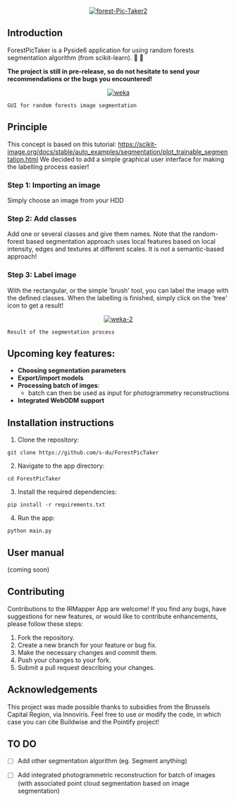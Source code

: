 <p align="center">
    <a href="https://ibb.co/mynnMm0"><img src="https://i.ibb.co/3FxxLwv/forest-Pic-Taker2.png" alt="forest-Pic-Taker2" border="0"></a>
</p>

## Introduction

ForestPicTaker is a Pyside6 application for using random forests segmentation algorithm (from scikit-learn). 
:evergreen_tree: :deciduous_tree:

**The project is still in pre-release, so do not hesitate to send your recommendations or the bugs you encountered!**

<p align="center">
    <a href="https://ibb.co/wwDnS2v"><img src="https://i.ibb.co/F0GQ5dP/weka.jpg" alt="weka" border="0"></a>
    
    GUI for random forests image segmentation
</p>


## Principle
This concept is based on this tutorial: https://scikit-image.org/docs/stable/auto_examples/segmentation/plot_trainable_segmentation.html
We decided to add a simple graphical user interface for making the labelling process easier!


### Step 1: Importing an image
Simply choose an image from your HDD

### Step 2: Add classes
Add one or several classes and give them names. Note that the random-forest based segmentation approach uses local features based on local intensity, edges and textures at different scales. It is not a semantic-based approach!

### Step 3: Label image
With the rectangular, or the simple 'brush' tool, you can label the image with the defined classes.
When the labelling is finished, simply click on the 'tree' icon to get a result!

<p align="center">
    <a href="https://ibb.co/CwvHZ5f"><img src="https://i.ibb.co/7SV15Jq/weka-2.jpg" alt="weka-2" border="0"></a>
    
    Result of the segmentation process
</p>

## Upcoming key features:

- **Choosing segmentation parameters**
- **Export/import models**
- **Processing batch of imges**:
    - batch can then be used as input for photogrammetry reconstructions
- **Integrated WebODM support**

## Installation instructions

1. Clone the repository:
```
git clone https://github.com/s-du/ForestPicTaker
```

2. Navigate to the app directory:
```
cd ForestPicTaker
```

3. Install the required dependencies:
```
pip install -r requirements.txt
```

4. Run the app:
```
python main.py
```

## User manual
(coming soon)

## Contributing

Contributions to the IRMapper App are welcome! If you find any bugs, have suggestions for new features, or would like to contribute enhancements, please follow these steps:

1. Fork the repository.
2. Create a new branch for your feature or bug fix.
3. Make the necessary changes and commit them.
4. Push your changes to your fork.
5. Submit a pull request describing your changes.

## Acknowledgements
This project was made possible thanks to subsidies from the Brussels Capital Region, via Innoviris.
Feel free to use or modify the code, in which case you can cite Buildwise and the Pointify project!

## TO DO

- [ ] Add other segmentation algorithm (eg. Segment anything)
- [ ] Add integrated photogrammetric reconstruction for batch of images (with associated point cloud segmentation based on image segmentation)

